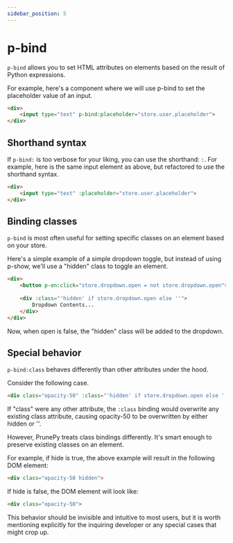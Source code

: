 ```yaml
---
sidebar_position: 5
---
```


# p-bind

`p-bind` allows you to set HTML attributes on elements based on the result of Python expressions.

For example, here's a component where we will use p-bind to set the placeholder value of an input.

```html
<div>
    <input type="text" p-bind:placeholder="store.user.placeholder">
</div>
```

## Shorthand syntax

If `p-bind:` is too verbose for your liking, you can use the shorthand: `:`. For example, here is the same input element as above, but refactored to use the shorthand syntax.

```html
<div>
    <input type="text" :placeholder="store.user.placeholder">
</div>
```

## Binding classes

`p-bind` is most often useful for setting specific classes on an element based on your store.

Here's a simple example of a simple dropdown toggle, but instead of using p-show, we'll use a "hidden" class to toggle an element.

```html
<div>
    <button p-on:click="store.dropdown.open = not store.dropdown.open">Toggle Dropdown</button>
 
    <div :class="'hidden' if store.dropdown.open else ''">
        Dropdown Contents...
    </div>
</div>
```

Now, when open is false, the "hidden" class will be added to the dropdown.


## Special behavior

`p-bind:class` behaves differently than other attributes under the hood.

Consider the following case.

```html
<div class="opacity-50" :class="'hidden' if store.dropdown.open else ''">
```

If "class" were any other attribute, the `:class` binding would overwrite any existing class attribute, causing opacity-50 to be overwritten by either hidden or ''.

However, PrunePy treats class bindings differently. It's smart enough to preserve existing classes on an element.

For example, if hide is true, the above example will result in the following DOM element:

```html
<div class="opacity-50 hidden">
```

If hide is false, the DOM element will look like:

```html
<div class="opacity-50">
```

This behavior should be invisible and intuitive to most users, but it is worth mentioning explicitly for the inquiring developer or any special cases that might crop up.


